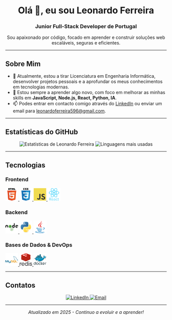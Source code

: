 <h1 align="center">Olá 👋, eu sou Leonardo Ferreira</h1>
<h3 align="center">Junior Full-Stack Developer de Portugal</h3>

<p align="center">
  Sou apaixonado por código, focado em aprender e construir soluções web escaláveis, seguras e eficientes.
</p>

---

## Sobre Mim
- 🔭 Atualmente, estou a tirar Licenciatura em Engenharia Informática, desenvolver projetos pessoais e a aprofundar os meus conhecimentos em tecnologias modernas.
- 🌱 Estou sempre a aprender algo novo, com foco em melhorar as minhas skills em **JavaScript, Node.js, React, Python, IA**.
- 📫 Podes entrar em contacto comigo através do [LinkedIn](https://linkedin.com/in/leonardo-ferreira-professional) ou enviar um email para [leonardoferreira596@gmail.com](mailto:leonardoferreira596@gmail.com).

---

## Estatísticas do GitHub
<p align="center">
  <img src="https://github-readme-stats.vercel.app/api?username=leonardoferreira10&show_icons=true&theme=dracula" alt="Estatísticas de Leonardo Ferreira" />
  <img src="https://github-readme-stats.vercel.app/api/top-langs/?username=leonardoferreira10&layout=compact&langs_count=7&theme=dracula" alt="Linguagens mais usadas" />
</p>

---

## Tecnologias

### Frontend
<p align="left">
  <a href="https://www.w3.org/html/" target="_blank">
    <img src="https://raw.githubusercontent.com/devicons/devicon/master/icons/html5/html5-original-wordmark.svg" alt="HTML5" width="40" height="40"/>
  </a>
  <a href="https://www.w3schools.com/css/" target="_blank">
    <img src="https://raw.githubusercontent.com/devicons/devicon/master/icons/css3/css3-original-wordmark.svg" alt="CSS3" width="40" height="40"/>
  </a>
  <a href="https://developer.mozilla.org/en-US/docs/Web/JavaScript" target="_blank">
    <img src="https://raw.githubusercontent.com/devicons/devicon/master/icons/javascript/javascript-original.svg" alt="JavaScript" width="40" height="40"/>
  </a>
  <a href="https://reactjs.org" target="_blank">
    <img src="https://raw.githubusercontent.com/devicons/devicon/master/icons/react/react-original-wordmark.svg" alt="React" width="40" height="40"/>
  </a>
</p>

### Backend
<p align="left">
  <a href="https://nodejs.org" target="_blank">
    <img src="https://raw.githubusercontent.com/devicons/devicon/master/icons/nodejs/nodejs-original-wordmark.svg" alt="Node.js" width="40" height="40"/>
  </a>
  <a href="https://www.python.org" target="_blank">
    <img src="https://raw.githubusercontent.com/devicons/devicon/master/icons/python/python-original.svg" alt="Python" width="40" height="40"/>
  </a>
  <a href="https://www.java.com" target="_blank">
    <img src="https://raw.githubusercontent.com/devicons/devicon/master/icons/java/java-original.svg" alt="Java" width="40" height="40"/>
  </a>
</p>

### Bases de Dados & DevOps
<p align="left">
  <a href="https://www.mysql.com/" target="_blank">
    <img src="https://raw.githubusercontent.com/devicons/devicon/master/icons/mysql/mysql-original-wordmark.svg" alt="MySQL" width="40" height="40"/>
  </a>
  <a href="https://redis.io/" target="_blank">
    <img src="https://raw.githubusercontent.com/devicons/devicon/master/icons/redis/redis-original-wordmark.svg" alt="Redis" width="40" height="40"/>
  </a>
  <a href="https://docker.com" target="_blank">
    <img src="https://raw.githubusercontent.com/devicons/devicon/master/icons/docker/docker-original-wordmark.svg" alt="Docker" width="40" height="40"/>
  </a>
</p>

---

## Contatos
<p align="center">
  <a href="https://linkedin.com/in/leonardo-ferreira-professional" target="_blank">
    <img src="https://raw.githubusercontent.com/rahuldkjain/github-profile-readme-generator/master/src/images/icons/Social/linked-in-alt.svg" alt="LinkedIn" width="30" height="30" />
  </a>
  <a href="mailto:leonardoferreira596@gmail.com" target="_blank">
    <img src="https://raw.githubusercontent.com/devicons/devicon/master/icons/gmail/gmail-original.svg" alt="Email" width="30" height="30" />
  </a>
</p>

---

<p align="center">
  <i>Atualizado em 2025 - Continuo a evoluir e a aprender!</i>
</p>
